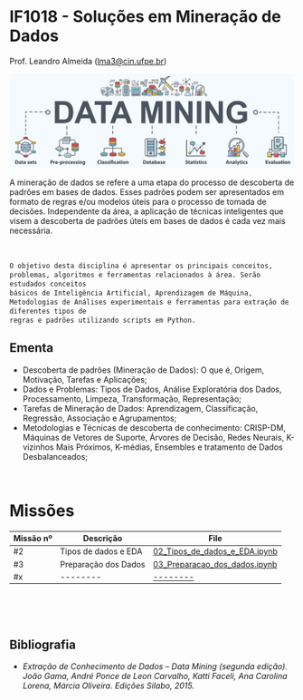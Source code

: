 # IF1018 - Soluções em Mineração de Dados

Prof. Leandro Almeida (lma3@cin.ufpe.br)

![cover](./assets/datamining.jpg)

A mineração de dados se refere a uma etapa do processo de descoberta de
padrões em bases de dados. Esses padrões podem ser apresentados em
formato de regras e/ou modelos úteis para o processo de tomada de decisões.
Independente da área, a aplicação de técnicas inteligentes que visem a
descoberta de padrões úteis em bases de dados é cada vez mais necessária.

<br>

```
O objetivo desta disciplina é apresentar os principais conceitos, problemas, algoritmos e ferramentas relacionados à área. Serão estudados conceitos
básicos de Inteligência Artificial, Aprendizagem de Máquina, Metodologias de Análises experimentais e ferramentas para extração de diferentes tipos de
regras e padrões utilizando scripts em Python.
```

## Ementa

- Descoberta de padrões (Mineração de Dados): O que é, Origem, Motivação, Tarefas e Aplicações;
- Dados e Problemas: Tipos de Dados, Análise Exploratória dos Dados, Processamento, Limpeza, Transformação, Representação;
- Tarefas de Mineração de Dados: Aprendizagem, Classificação, Regressão, Associação e Agrupamentos;
- Metodologias e Técnicas de descoberta de conhecimento: CRISP-DM, Máquinas de Vetores de Suporte, Árvores de Decisão, Redes Neurais, K-vizinhos Mais Próximos, K-médias, Ensembles e tratamento de Dados Desbalanceados;

<br>

# Missões

| Missão nº | Descrição            | File                                                                                                                        |
| --------- | -------------------- | --------------------------------------------------------------------------------------------------------------------------- |
| #2        | Tipos de dados e EDA | [02_Tipos_de_dados_e_EDA.ipynb](https://github.com/Gustanascimento/if998-mineracao/blob/main/02_Tipos_de_dados_e_EDA.ipynb) |
| #3        | Preparação dos Dados | [03_Preparacao_dos_dados.ipynb](https://github.com/Gustanascimento/if998-mineracao/blob/main/03_Prepara%C3%A7%C3%A3o_dos_dados.ipynb) |
| #x        | --------             | [--------](https://github.com/Gustanascimento/if998-mineracao/)                                                             |

<br>
<br>
<br>

## Bibliografia

- _Extração de Conhecimento de Dados – Data Mining (segunda edição). João Gama, André Ponce de Leon Carvalho, Katti Faceli, Ana Carolina Lorena, Márcia Oliveira. Edições Silabo, 2015._
